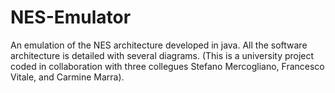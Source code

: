 # NES-Emulator
An emulation of the NES architecture developed in java. All the software architecture is detailed with several diagrams. (This is a university project coded in collaboration with three collegues Stefano Mercogliano, Francesco Vitale, and Carmine Marra). 
